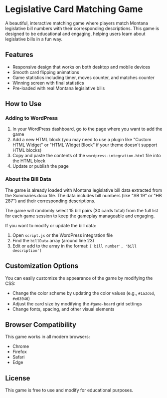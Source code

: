 # Legislative Card Matching Game

A beautiful, interactive matching game where players match Montana legislative bill numbers with their corresponding descriptions. This game is designed to be educational and engaging, helping users learn about legislative bills in a fun way.

## Features

- Responsive design that works on both desktop and mobile devices
- Smooth card flipping animations
- Game statistics including timer, moves counter, and matches counter
- Winning screen with final statistics
- Pre-loaded with real Montana legislative bills

## How to Use

### Adding to WordPress

1. In your WordPress dashboard, go to the page where you want to add the game
2. Add a new HTML block (you may need to use a plugin like "Custom HTML Widget" or "HTML Widget Block" if your theme doesn't support HTML blocks)
3. Copy and paste the contents of the `wordpress-integration.html` file into the HTML block
4. Update or publish the page

### About the Bill Data

The game is already loaded with Montana legislative bill data extracted from the Summaries.docx file. The data includes bill numbers (like "SB 19" or "HB 287") and their corresponding descriptions.

The game will randomly select 15 bill pairs (30 cards total) from the full list for each game session to keep the gameplay manageable and engaging.

If you want to modify or update the bill data:

1. Open `script.js` or the WordPress integration file
2. Find the `billData` array (around line 23)
3. Edit or add to the array in the format: `['bill number', 'bill description']`

## Customization Options

You can easily customize the appearance of the game by modifying the CSS:

- Change the color scheme by updating the color values (e.g., `#1a3c6d`, `#e63946`)
- Adjust the card size by modifying the `#game-board` grid settings
- Change fonts, spacing, and other visual elements

## Browser Compatibility

This game works in all modern browsers:
- Chrome
- Firefox
- Safari
- Edge

## License

This game is free to use and modify for educational purposes. 